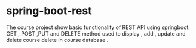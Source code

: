 # spring-boot-rest

The course project show basic functionality of REST API using springboot. 
GET , POST ,PUT and DELETE method used to display , add , update and delete course delete in course database .
